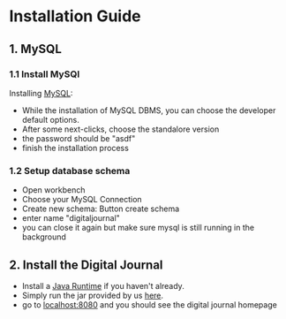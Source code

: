 # Installation Guide

## 1. MySQL

### 1.1 Install MySQl

Installing [MySQL](https://dev.mysql.com/downloads/installer/):
- While the installation of MySQL DBMS, you can choose the developer default options. 
- After some next-clicks, choose the standalore version
- the password should be "asdf"
- finish the installation process

### 1.2 Setup database schema

-   Open workbench
-   Choose your MySQL Connection
-   Create new schema: Button create schema 
-   enter name "digitaljournal"
- you can close it again but make sure mysql is still running in the background 



## 2. Install the Digital Journal

-   Install a [Java Runtime](https://www.java.com/de/) if you haven't already.
-   Simply run the jar provided by us [here](https://github.com/Toaster996/softwareengineering/releases).
-   go to [localhost:8080](http://localhost:8080/) and you should see the digital journal homepage

